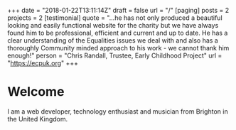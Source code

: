+++
date = "2018-01-22T13:11:14Z"
draft = false
url = "/"
[paging]
  posts = 2
  projects = 2
[testimonial]
  quote = "&hellip;he has not only produced a beautiful looking and easily functional website for the charity but we have always found him to be professional, efficient and current and up to date. He has a clear understanding of the Equalities issues we deal with and also has a thoroughly Community minded approach to his work - we cannot thank him enough!"
  person = "Chris Randall, Trustee, Early Childhood Project"
  url = "https://ecpuk.org"
+++

# Welcome

I am a web developer, technology enthusiast and musician from Brighton in the United Kingdom.

